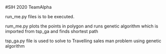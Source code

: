 #SIH 2020 TeamAlpha

run_me.py files is to be executed.

rum_me.py plots the points in polygon and runs genetic algorithm which is imported from tsp_ga and finds shortest path 

tsp_ga.py file is used to solve to Travelling sales man problem using genetic algorithm